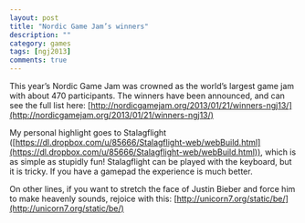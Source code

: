 ```yaml
---
layout: post
title: "Nordic Game Jam’s winners"
description: ""
category: games
tags: [ngj2013]
comments: true
---
```

This year’s Nordic Game Jam was crowned as the world’s largest game jam with about 470 participants. The winners have been announced, and can see the full list here: [http://nordicgamejam.org/2013/01/21/winners-ngj13/](http://nordicgamejam.org/2013/01/21/winners-ngj13/)

My personal highlight goes to Stalagflight ([https://dl.dropbox.com/u/85666/Stalagflight-web/webBuild.html](https://dl.dropbox.com/u/85666/Stalagflight-web/webBuild.html)), which is as simple as stupidly fun! Stalagflight can be played with the keyboard, but it is tricky. If you have a gamepad the experience is much better.

<!--more-->

On other lines, if you want to stretch the face of Justin Bieber and force him to make heavenly sounds, rejoice with this: [http://unicorn7.org/static/be/](http://unicorn7.org/static/be/)
